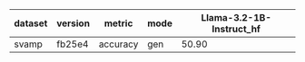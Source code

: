 | dataset | version | metric | mode | Llama-3.2-1B-Instruct_hf |
|----- | ----- | ----- | ----- | -----|
| svamp | fb25e4 | accuracy | gen | 50.90 |
